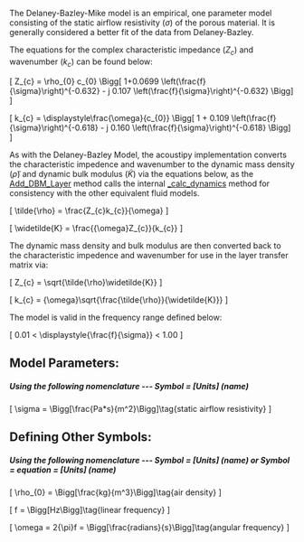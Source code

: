 The Delaney-Bazley-Mike model is an empirical, one parameter  model consisting of the static airflow resistivity $(\sigma)$ of the porous material.  It is generally considered a better fit of the data from Delaney-Bazley.

The equations for the complex characteristic impedance $(Z_{c})$ and wavenumber $(k_{c})$ can be found below:

\[
Z_{c} = \rho_{0} c_{0} 
  \Bigg[ 1+0.0699  \left(\frac{f}{\sigma}\right)^{-0.632} 
        - j 0.107  \left(\frac{f}{\sigma}\right)^{-0.632} \Bigg]
\]

\[
k_{c} = \displaystyle\frac{\omega}{c_{0}} 
  \Bigg[ 1 + 0.109  \left(\frac{f}{\sigma}\right)^{-0.618} 
         - j 0.160  \left(\frac{f}{\sigma}\right)^{-0.618} \Bigg]
\]

As with the Delaney-Bazley Model, the acoustipy implementation converts the characteristic impedence and wavenumber to the dynamic mass density $(\tilde{\rho})$ and dynamic bulk modulus $(\widetilde{K})$ via the equations below, as the [Add_DBM_Layer](https://jakep72.github.io/acoustipy/AcousticTMM/#src.acoustipy.TMM.AcousticTMM.Add_DBM_Layer) method calls the internal [_calc_dynamics](https://jakep72.github.io/acoustipy/AcousticTMM/#src.acoustipy.TMM.AcousticTMM._calc_dynamics) method for consistency with the other equivalent fluid models.

\[
\tilde{\rho} = \frac{Z_{c}k_{c}}{\omega}
\]

\[
\widetilde{K} = \frac{{\omega}Z_{c}}{k_{c}}
\]

The dynamic mass density and bulk modulus are then converted back to the characteristic impedence and wavenumber for use in the layer transfer matrix via:

\[
Z_{c} = \sqrt{\tilde{\rho}\widetilde{K}}
\]

\[
k_{c} = {\omega}\sqrt{\frac{\tilde{\rho}}{\widetilde{K}}}
\]

The model is valid in the frequency range defined below:

\[
0.01 < \displaystyle{\frac{f}{\sigma}} < 1.00
\]

## Model Parameters:

##### Using the following nomenclature --- Symbol = [Units] (name)

\[
\sigma = \Bigg[\frac{Pa*s}{m^2}\Bigg]\tag{static airflow resistivity}
\]

## Defining Other Symbols:

##### Using the following nomenclature --- Symbol = [Units] (name) or Symbol = equation = [Units] (name)

\[
\rho_{0} = \Bigg[\frac{kg}{m^3}\Bigg]\tag{air density}
\]

\[
f = \Bigg[Hz\Bigg]\tag{linear frequency}
\]

\[
\omega = 2{\pi}f = \Bigg[\frac{radians}{s}\Bigg]\tag{angular frequency}
\]
